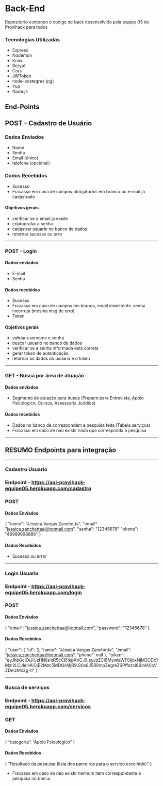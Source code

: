 # Back-End

Repositorio contendo o codigo de back desenvolvido pela equipe 05 do Provihack para todos

### Tecnologias Utilizadas

- Express
- Nodemon
- Knex
- Bcrypt
- Cors
- JWToken
- node-postegres (pg)
- Yup 
- Node.js

## End-Points

## POST - Cadastro de Usuário

### Dados Enviados
- Nome
- Senha
- Email (único)
- telefone (opcional)

### Dados Recebidos
- Sucesso
- Fracasso em caso de campos obrigatorios em branco ou e-mail já cadastrado


#### Objetivos gerais
- verificar se o email ja existe
- criptografar a senha
- cadastrar usuario no banco de dados
- retornar sucesso ou erro

---

### POST - Login

#### Dados enviados
- E-mail
- Senha

#### Dados recebidos
- Sucesso
- Fracasso em caso de  campos em branco, email inexistente, senha incorreta (mesma msg de erro)
- Token

#### Objetivos gerais
- validar username e senha 
- buscar usuario no banco de dados
- verificar se a senha informada está correta
- gerar token de autenticação
- retornar os dados do usuario e o token


---

### GET - Busca por área de atuação
#### Dados enviados

- Segmento de atuação para busca (Preparo para Entrevista, Apoio Psicologico, Cursos, Assessoria Juridica)


#### Dados recebidos
- Dados no banco de correspondam a pesquisa feita (Tabela serviços)
- Fracasso em caso de nao existir nada que corresponda a pesquisa



---

## RESUMO Endpoints para integração

---

### Cadastro Usuario

### Endpoint - https://api-provihack-equipe05.herokuapp.com/cadastro

### POST
#### Dados Enviados

 {
	"nome": "Jéssica Vargas Zanchetta",
	"email": "jessica.zanchettaa@hotmail.com",
	"senha": "12345678"
    "phone": "49999998888"
}

#### Dados Recebidos 

- Sucesso ou error

---

### Login Usuario

### Endpoint - https://api-provihack-equipe05.herokuapp.com/login

### POST
#### Dados Enviados

{
	"email": "jessica.zanchettaa@hotmail.com",
	"password": "12345678"
}

#### Dados Recebidos 


{
  "user": {
    "id": 3,
    "name": "Jéssica Vargas Zanchetta",
    "email": "jessica.zanchettaa@hotmail.com",
    "phone": null
  },
  "token": "eyJhbGciOiJIUzI1NiIsInR5cCI6IkpXVCJ9.eyJpZCI6MywiaWF0IjoxNjM3ODc1MzI0LCJleHAiOjE2Mzc5MDQxMjR9.G0a6J5R9mpZegreZSPffszaI86miA0pVZDmzMx2g-tI"
}


---


### Busca de serviços

### Endpoint - https://api-provihack-equipe05.herokuapp.com/servicos

### GET

#### Dados Enviados

{
  “categoria”: “Apoio Psicologico” 
}

#### Dados Recebidos 

{
    "Resultado da pesquisa (lista dos parceiros para o serviço escolhido)"
}


- Fracasso em caso de nao existir nenhum item corresppndente a pesquisa no banco
